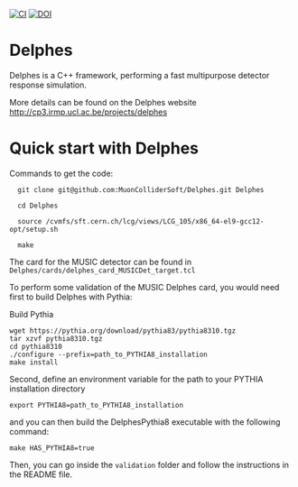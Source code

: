 [![CI](https://github.com/delphes/delphes/actions/workflows/ci.yml/badge.svg)](https://github.com/delphes/delphes/actions/workflows/ci.yml) [![DOI](https://zenodo.org/badge/21390046.svg)](https://zenodo.org/badge/latestdoi/21390046)

Delphes
=======

Delphes is a C++ framework, performing a fast multipurpose detector response simulation.

More details can be found on the Delphes website http://cp3.irmp.ucl.ac.be/projects/delphes

Quick start with Delphes
========================

Commands to get the code:

```
  git clone git@github.com:MuonColliderSoft/Delphes.git Delphes

  cd Delphes

  source /cvmfs/sft.cern.ch/lcg/views/LCG_105/x86_64-el9-gcc12-opt/setup.sh

  make
```

The card for the MUSIC detector can be found in `Delphes/cards/delphes_card_MUSICDet_target.tcl`

To perform some validation of the MUSIC Delphes card, you would need first to build Delphes with Pythia:

Build Pythia
```
wget https://pythia.org/download/pythia83/pythia8310.tgz
tar xzvf pythia8310.tgz
cd pythia8310
./configure --prefix=path_to_PYTHIA8_installation
make install
```

Second, define an environment variable for the path to your PYTHIA installation directory
```
export PYTHIA8=path_to_PYTHIA8_installation
```
and you can then build the DelphesPythia8 executable with the following command:
```
make HAS_PYTHIA8=true
```

Then, you can go inside the `validation` folder and follow the instructions in the README file.